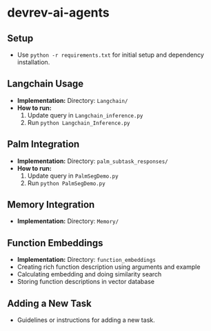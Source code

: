 # devrev-ai-agents

## Setup
- Use `python -r requirements.txt` for initial setup and dependency installation.

## Langchain Usage
- **Implementation:** Directory: `Langchain/`
- **How to run:**
    1. Update query in `Langchain_inference.py`
    2. Run `python Langchain_Inference.py`

## Palm Integration
- **Implementation:** Directory: `palm_subtask_responses/`
- **How to run:**
    1. Update query in `PalmSegDemo.py`
    2. Run `python PalmSegDemo.py`

## Memory Integration
- **Implementation:** Directory: `Memory/`

## Function Embeddings
- **Implementation:** Directory: `function_embeddings`
- Creating rich function description using arguments and example
- Calculating embedding and doing similarity search
- Storing function descriptions in vector database

## Adding a New Task
- Guidelines or instructions for adding a new task.
